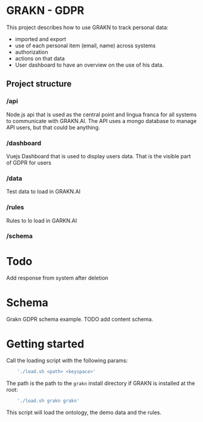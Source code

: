 # GRAKN - GDPR

This project describes how to use GRAKN to track personal data:
* imported and export
* use of each personal item (email, name) across systems
* authorization
* actions on that data
* User dashboard to have an overview on the use of his data.

## Project structure
### /api
Node.js api that is used as the central point and lingua franca for all systems to communicate with GRAKN.AI.
The API uses a mongo database to manage API users, but that could be anything.
### /dashboard
Vuejs Dashboard that is used to display users data. That is the visible part of GDPR for users
### /data
Test data to load in GRAKN.AI
### /rules
Rules to lo load in GARKN.AI
### /schema

# Todo
Add response from system after deletion 

# Schema
Grakn GDPR schema example.
TODO add content schema.


# Getting started
Call the loading script with the following params:
```js
    './load.sh <path> <keyspace>'
```

The path is the path to the `grakn` install directory if GRAKN is installed at the root:
```js
    './load.sh grakn grakn'
```

This script will load the ontology, the demo data and the rules.
